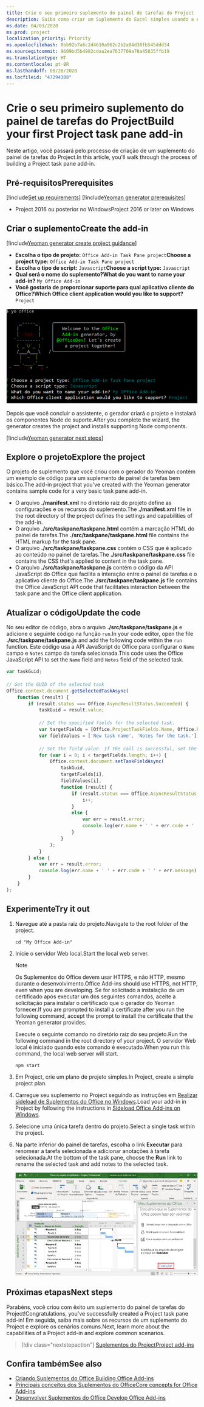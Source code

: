 ```yaml
---
title: Crie o seu primeiro suplemento do painel de tarefas do Project
description: Saiba como criar um Suplemento do Excel simples usando a API JS do Office.
ms.date: 04/03/2020
ms.prod: project
localization_priority: Priority
ms.openlocfilehash: 8bb92b7a6c2d4610a962c2b2a84d38fb545ddd34
ms.sourcegitcommit: 9609bd5b4982cdaa2ea7637709a78a45835ffb19
ms.translationtype: HT
ms.contentlocale: pt-BR
ms.lasthandoff: 08/28/2020
ms.locfileid: "47294308"
---
```

# <a name="build-your-first-project-task-pane-add-in"></a><span data-ttu-id="2bebf-103">Crie o seu primeiro suplemento do painel de tarefas do Project</span><span class="sxs-lookup"><span data-stu-id="2bebf-103">Build your first Project task pane add-in</span></span>

<span data-ttu-id="2bebf-104">Neste artigo, você passará pelo processo de criação de um suplemento do painel de tarefas do Project.</span><span class="sxs-lookup"><span data-stu-id="2bebf-104">In this article, you'll walk through the process of building a Project task pane add-in.</span></span>

## <a name="prerequisites"></a><span data-ttu-id="2bebf-105">Pré-requisitos</span><span class="sxs-lookup"><span data-stu-id="2bebf-105">Prerequisites</span></span>

[!include[Set up requirements](../includes/set-up-dev-environment-beforehand.md)]
[!include[Yeoman generator prerequisites](../includes/quickstart-yo-prerequisites.md)]

- <span data-ttu-id="2bebf-106">Project 2016 ou posterior no Windows</span><span class="sxs-lookup"><span data-stu-id="2bebf-106">Project 2016 or later on Windows</span></span>

## <a name="create-the-add-in"></a><span data-ttu-id="2bebf-107">Criar o suplemento</span><span class="sxs-lookup"><span data-stu-id="2bebf-107">Create the add-in</span></span>

[!include[Yeoman generator create project guidance](../includes/yo-office-command-guidance.md)]

- <span data-ttu-id="2bebf-108">**Escolha o tipo de projeto:** `Office Add-in Task Pane project`</span><span class="sxs-lookup"><span data-stu-id="2bebf-108">**Choose a project type:** `Office Add-in Task Pane project`</span></span>
- <span data-ttu-id="2bebf-109">**Escolha o tipo de script:** `Javascript`</span><span class="sxs-lookup"><span data-stu-id="2bebf-109">**Choose a script type:** `Javascript`</span></span>
- <span data-ttu-id="2bebf-110">**Qual será o nome do suplemento?**</span><span class="sxs-lookup"><span data-stu-id="2bebf-110">**What do you want to name your add-in?**</span></span> `My Office Add-in`
- <span data-ttu-id="2bebf-111">**Você gostaria de proporcionar suporte para qual aplicativo cliente do Office?**</span><span class="sxs-lookup"><span data-stu-id="2bebf-111">**Which Office client application would you like to support?**</span></span> `Project`

![Uma captura de tela dos prompts e respostas do gerador Yeoman](../images/yo-office-project.png)

<span data-ttu-id="2bebf-113">Depois que você concluir o assistente, o gerador criará o projeto e instalará os componentes Node de suporte.</span><span class="sxs-lookup"><span data-stu-id="2bebf-113">After you complete the wizard, the generator creates the project and installs supporting Node components.</span></span>

[!include[Yeoman generator next steps](../includes/yo-office-next-steps.md)]

## <a name="explore-the-project"></a><span data-ttu-id="2bebf-114">Explore o projeto</span><span class="sxs-lookup"><span data-stu-id="2bebf-114">Explore the project</span></span>

<span data-ttu-id="2bebf-115">O projeto de suplemento que você criou com o gerador do Yeoman contém um exemplo de código para um suplemento de painel de tarefas bem básico.</span><span class="sxs-lookup"><span data-stu-id="2bebf-115">The add-in project that you've created with the Yeoman generator contains sample code for a very basic task pane add-in.</span></span> 

- <span data-ttu-id="2bebf-116">O arquivo **./manifest.xml** no diretório raiz do projeto define as configurações e os recursos do suplemento.</span><span class="sxs-lookup"><span data-stu-id="2bebf-116">The **./manifest.xml** file in the root directory of the project defines the settings and capabilities of the add-in.</span></span>
- <span data-ttu-id="2bebf-117">O arquivo **./src/taskpane/taskpane.html** contém a marcação HTML do painel de tarefas.</span><span class="sxs-lookup"><span data-stu-id="2bebf-117">The **./src/taskpane/taskpane.html** file contains the HTML markup for the task pane.</span></span>
- <span data-ttu-id="2bebf-118">O arquivo **./src/taskpane/taskpane.css** contém o CSS que é aplicado ao conteúdo no painel de tarefas.</span><span class="sxs-lookup"><span data-stu-id="2bebf-118">The **./src/taskpane/taskpane.css** file contains the CSS that's applied to content in the task pane.</span></span>
- <span data-ttu-id="2bebf-119">O arquivo **./src/taskpane/taskpane.js** contém o código da API JavaScript do Office que facilita a interação entre o painel de tarefas e o aplicativo cliente do Office.</span><span class="sxs-lookup"><span data-stu-id="2bebf-119">The **./src/taskpane/taskpane.js** file contains the Office JavaScript API code that facilitates interaction between the task pane and the Office client application.</span></span>

## <a name="update-the-code"></a><span data-ttu-id="2bebf-120">Atualizar o código</span><span class="sxs-lookup"><span data-stu-id="2bebf-120">Update the code</span></span>

<span data-ttu-id="2bebf-121">No seu editor de código, abra o arquivo **./src/taskpane/taskpane.js** e adicione o seguinte código na função `run`.</span><span class="sxs-lookup"><span data-stu-id="2bebf-121">In your code editor, open the file **./src/taskpane/taskpane.js** and add the following code within the `run` function.</span></span> <span data-ttu-id="2bebf-122">Este código usa a API JavaScript do Office para configurar o `Name` campo e `Notes` campo da tarefa selecionada.</span><span class="sxs-lookup"><span data-stu-id="2bebf-122">This code uses the Office JavaScript API to set the `Name` field and `Notes` field of the selected task.</span></span>

```js
var taskGuid;

// Get the GUID of the selected task
Office.context.document.getSelectedTaskAsync(
    function (result) {
        if (result.status === Office.AsyncResultStatus.Succeeded) {
            taskGuid = result.value;

            // Set the specified fields for the selected task.
            var targetFields = [Office.ProjectTaskFields.Name, Office.ProjectTaskFields.Notes];
            var fieldValues = ['New task name', 'Notes for the task.'];

            // Set the field value. If the call is successful, set the next field.
            for (var i = 0; i < targetFields.length; i++) {
                Office.context.document.setTaskFieldAsync(
                    taskGuid,
                    targetFields[i],
                    fieldValues[i],
                    function (result) {
                        if (result.status === Office.AsyncResultStatus.Succeeded) {
                            i++;
                        }
                        else {
                            var err = result.error;
                            console.log(err.name + ' ' + err.code + ' ' + err.message);
                        }
                    }
                );
            }
        } else {
            var err = result.error;
            console.log(err.name + ' ' + err.code + ' ' + err.message);
        }
    }
);
```

## <a name="try-it-out"></a><span data-ttu-id="2bebf-123">Experimente</span><span class="sxs-lookup"><span data-stu-id="2bebf-123">Try it out</span></span>

1. <span data-ttu-id="2bebf-124">Navegue até a pasta raiz do projeto.</span><span class="sxs-lookup"><span data-stu-id="2bebf-124">Navigate to the root folder of the project.</span></span>

    ```command&nbsp;line
    cd "My Office Add-in"
    ```

2. <span data-ttu-id="2bebf-125">Inicie o servidor Web local.</span><span class="sxs-lookup"><span data-stu-id="2bebf-125">Start the local web server.</span></span>

    > [!NOTE]
    > <span data-ttu-id="2bebf-126">Os Suplementos do Office devem usar HTTPS, e não HTTP, mesmo durante o desenvolvimento.</span><span class="sxs-lookup"><span data-stu-id="2bebf-126">Office Add-ins should use HTTPS, not HTTP, even when you are developing.</span></span> <span data-ttu-id="2bebf-127">Se for solicitado a instalação de um certificado após executar um dos seguintes comandos, aceite a solicitação para instalar o certificado que o gerador do Yeoman fornecer.</span><span class="sxs-lookup"><span data-stu-id="2bebf-127">If you are prompted to install a certificate after you run the following command, accept the prompt to install the certificate that the Yeoman generator provides.</span></span>

    <span data-ttu-id="2bebf-128">Execute o seguinte comando no diretório raiz do seu projeto.</span><span class="sxs-lookup"><span data-stu-id="2bebf-128">Run the following command in the root directory of your project.</span></span> <span data-ttu-id="2bebf-129">O servidor Web local é iniciado quando este comando é executado.</span><span class="sxs-lookup"><span data-stu-id="2bebf-129">When you run this command, the local web server will start.</span></span>

    ```command&nbsp;line
    npm start
    ```

3. <span data-ttu-id="2bebf-130">Em Project, crie um plano de projeto simples.</span><span class="sxs-lookup"><span data-stu-id="2bebf-130">In Project, create a simple project plan.</span></span>

4. <span data-ttu-id="2bebf-131">Carregue seu suplemento no Project seguindo as instruções em [Realizar sideload de Suplementos do Office no Windows](../testing/create-a-network-shared-folder-catalog-for-task-pane-and-content-add-ins.md).</span><span class="sxs-lookup"><span data-stu-id="2bebf-131">Load your add-in in Project by following the instructions in [Sideload Office Add-ins on Windows](../testing/create-a-network-shared-folder-catalog-for-task-pane-and-content-add-ins.md).</span></span>

5. <span data-ttu-id="2bebf-132">Selecione uma única tarefa dentro do projeto.</span><span class="sxs-lookup"><span data-stu-id="2bebf-132">Select a single task within the project.</span></span>

6. <span data-ttu-id="2bebf-133">Na parte inferior do painel de tarefas, escolha o link **Executar** para renomear a tarefa selecionada e adicionar anotações à tarefa selecionada.</span><span class="sxs-lookup"><span data-stu-id="2bebf-133">At the bottom of the task pane, choose the **Run** link to rename the selected task and add notes to the selected task.</span></span>

    ![Captura de tela do aplicativo Project com o suplemento do painel de tarefas carregado](../images/project-quickstart-addin-1.png)

## <a name="next-steps"></a><span data-ttu-id="2bebf-135">Próximas etapas</span><span class="sxs-lookup"><span data-stu-id="2bebf-135">Next steps</span></span>

<span data-ttu-id="2bebf-136">Parabéns, você criou com êxito um suplemento do painel de tarefas do Project!</span><span class="sxs-lookup"><span data-stu-id="2bebf-136">Congratulations, you've successfully created a Project task pane add-in!</span></span> <span data-ttu-id="2bebf-137">Em seguida, saiba mais sobre os recursos de um suplemento do Project e explore os cenários comuns.</span><span class="sxs-lookup"><span data-stu-id="2bebf-137">Next, learn more about the capabilities of a Project add-in and explore common scenarios.</span></span>

> [!div class="nextstepaction"]
> [<span data-ttu-id="2bebf-138">Suplementos do Project</span><span class="sxs-lookup"><span data-stu-id="2bebf-138">Project add-ins</span></span>](../project/project-add-ins.md)

## <a name="see-also"></a><span data-ttu-id="2bebf-139">Confira também</span><span class="sxs-lookup"><span data-stu-id="2bebf-139">See also</span></span>

- [<span data-ttu-id="2bebf-140">Criando Suplementos do Office </span><span class="sxs-lookup"><span data-stu-id="2bebf-140">Building Office Add-ins</span></span>](../overview/office-add-ins-fundamentals.md)
- [<span data-ttu-id="2bebf-141">Principais conceitos dos Suplementos do Office</span><span class="sxs-lookup"><span data-stu-id="2bebf-141">Core concepts for Office Add-ins</span></span>](../overview/core-concepts-office-add-ins.md)
- [<span data-ttu-id="2bebf-142">Desenvolver Suplementos do Office </span><span class="sxs-lookup"><span data-stu-id="2bebf-142">Develop Office Add-ins</span></span>](../develop/develop-overview.md)
